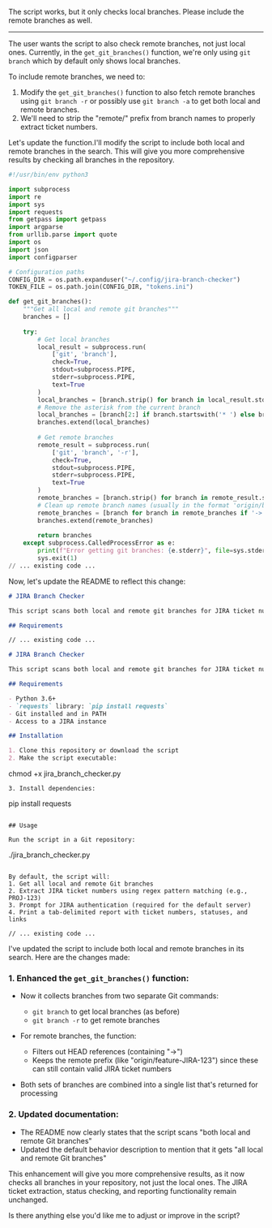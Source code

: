 The script works, but it only checks local branches. Please include the remote branches as well.

------

<think>The user wants the script to also check remote branches, not just local ones. Currently, in the `get_git_branches()` function, we're only using `git branch` which by default only shows local branches. 

To include remote branches, we need to:

1. Modify the `get_git_branches()` function to also fetch remote branches using `git branch -r` or possibly use `git branch -a` to get both local and remote branches.
2. We'll need to strip the "remote/" prefix from branch names to properly extract ticket numbers.

Let's update the function.</think>I'll modify the script to include both local and remote branches in the search. This will give you more comprehensive results by checking all branches in the repository.

```python:jira_branch_checker.py
#!/usr/bin/env python3

import subprocess
import re
import sys
import requests
from getpass import getpass
import argparse
from urllib.parse import quote
import os
import json
import configparser

# Configuration paths
CONFIG_DIR = os.path.expanduser("~/.config/jira-branch-checker")
TOKEN_FILE = os.path.join(CONFIG_DIR, "tokens.ini")

def get_git_branches():
    """Get all local and remote git branches"""
    branches = []
    
    try:
        # Get local branches
        local_result = subprocess.run(
            ['git', 'branch'],
            check=True,
            stdout=subprocess.PIPE,
            stderr=subprocess.PIPE,
            text=True
        )
        local_branches = [branch.strip() for branch in local_result.stdout.split('\n') if branch]
        # Remove the asterisk from the current branch
        local_branches = [branch[2:] if branch.startswith('* ') else branch for branch in local_branches]
        branches.extend(local_branches)
        
        # Get remote branches
        remote_result = subprocess.run(
            ['git', 'branch', '-r'],
            check=True,
            stdout=subprocess.PIPE,
            stderr=subprocess.PIPE,
            text=True
        )
        remote_branches = [branch.strip() for branch in remote_result.stdout.split('\n') if branch]
        # Clean up remote branch names (usually in the format 'origin/branch-name')
        remote_branches = [branch for branch in remote_branches if '->' not in branch]  # Filter out HEAD refs
        branches.extend(remote_branches)
        
        return branches
    except subprocess.CalledProcessError as e:
        print(f"Error getting git branches: {e.stderr}", file=sys.stderr)
        sys.exit(1)
// ... existing code ...
```
Now, let's update the README to reflect this change:

```markdown:README.md
# JIRA Branch Checker

This script scans both local and remote git branches for JIRA ticket numbers (like TINY-1234), then checks the status of each ticket on JIRA and produces a tab-delimited report.

## Requirements

// ... existing code ...
```

```markdown:README.md
# JIRA Branch Checker

This script scans both local and remote git branches for JIRA ticket numbers (like TINY-1234), then checks the status of each ticket on JIRA and produces a tab-delimited report.

## Requirements

- Python 3.6+
- `requests` library: `pip install requests`
- Git installed and in PATH
- Access to a JIRA instance

## Installation

1. Clone this repository or download the script
2. Make the script executable:
   ```
   chmod +x jira_branch_checker.py
   ```
3. Install dependencies:
   ```
   pip install requests
   ```

## Usage

Run the script in a Git repository:

```
./jira_branch_checker.py
```

By default, the script will:
1. Get all local and remote Git branches
2. Extract JIRA ticket numbers using regex pattern matching (e.g., PROJ-123)
3. Prompt for JIRA authentication (required for the default server)
4. Print a tab-delimited report with ticket numbers, statuses, and links

// ... existing code ...
```
I've updated the script to include both local and remote branches in its search. Here are the changes made:

### 1. Enhanced the `get_git_branches()` function:

- Now it collects branches from two separate Git commands:
  - `git branch` to get local branches (as before)
  - `git branch -r` to get remote branches

- For remote branches, the function:
  - Filters out HEAD references (containing "->")
  - Keeps the remote prefix (like "origin/feature-JIRA-123") since these can still contain valid JIRA ticket numbers

- Both sets of branches are combined into a single list that's returned for processing

### 2. Updated documentation:

- The README now clearly states that the script scans "both local and remote Git branches"
- Updated the default behavior description to mention that it gets "all local and remote Git branches"

This enhancement will give you more comprehensive results, as it now checks all branches in your repository, not just the local ones. The JIRA ticket extraction, status checking, and reporting functionality remain unchanged.

Is there anything else you'd like me to adjust or improve in the script?
